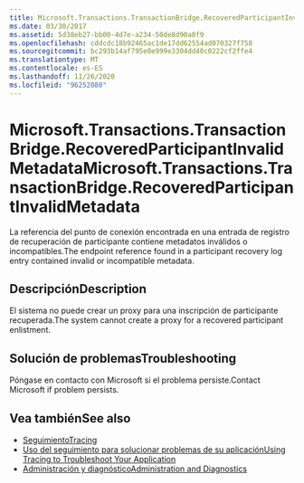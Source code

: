 ```yaml
---
title: Microsoft.Transactions.TransactionBridge.RecoveredParticipantInvalidMetadata
ms.date: 03/30/2017
ms.assetid: 5d38eb27-bb00-4d7e-a234-50de8d90a0f9
ms.openlocfilehash: cddcdc18b92465ac1de17dd62554ad070327f758
ms.sourcegitcommit: bc293b14af795e0e999e3304dd40c0222cf2ffe4
ms.translationtype: MT
ms.contentlocale: es-ES
ms.lasthandoff: 11/26/2020
ms.locfileid: "96252080"
---
```

# <a name="microsofttransactionstransactionbridgerecoveredparticipantinvalidmetadata"></a><span data-ttu-id="cc141-102">Microsoft.Transactions.TransactionBridge.RecoveredParticipantInvalidMetadata</span><span class="sxs-lookup"><span data-stu-id="cc141-102">Microsoft.Transactions.TransactionBridge.RecoveredParticipantInvalidMetadata</span></span>

<span data-ttu-id="cc141-103">La referencia del punto de conexión encontrada en una entrada de registro de recuperación de participante contiene metadatos inválidos o incompatibles.</span><span class="sxs-lookup"><span data-stu-id="cc141-103">The endpoint reference found in a participant recovery log entry contained invalid or incompatible metadata.</span></span>  
  
## <a name="description"></a><span data-ttu-id="cc141-104">Descripción</span><span class="sxs-lookup"><span data-stu-id="cc141-104">Description</span></span>  

 <span data-ttu-id="cc141-105">El sistema no puede crear un proxy para una inscripción de participante recuperada.</span><span class="sxs-lookup"><span data-stu-id="cc141-105">The system cannot create a proxy for a recovered participant enlistment.</span></span>  
  
## <a name="troubleshooting"></a><span data-ttu-id="cc141-106">Solución de problemas</span><span class="sxs-lookup"><span data-stu-id="cc141-106">Troubleshooting</span></span>  

 <span data-ttu-id="cc141-107">Póngase en contacto con Microsoft si el problema persiste.</span><span class="sxs-lookup"><span data-stu-id="cc141-107">Contact Microsoft if problem persists.</span></span>  
  
## <a name="see-also"></a><span data-ttu-id="cc141-108">Vea también</span><span class="sxs-lookup"><span data-stu-id="cc141-108">See also</span></span>

- [<span data-ttu-id="cc141-109">Seguimiento</span><span class="sxs-lookup"><span data-stu-id="cc141-109">Tracing</span></span>](index.md)
- [<span data-ttu-id="cc141-110">Uso del seguimiento para solucionar problemas de su aplicación</span><span class="sxs-lookup"><span data-stu-id="cc141-110">Using Tracing to Troubleshoot Your Application</span></span>](using-tracing-to-troubleshoot-your-application.md)
- [<span data-ttu-id="cc141-111">Administración y diagnóstico</span><span class="sxs-lookup"><span data-stu-id="cc141-111">Administration and Diagnostics</span></span>](../index.md)
